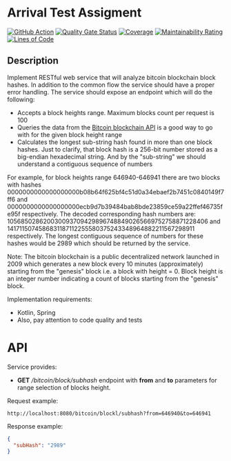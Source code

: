 # Arrival Test Assigment

[![GitHub Action](https://github.com/goodforgod/bitcoin-analyzer/workflows/Java%20CI/badge.svg)](https://github.com/GoodforGod/bitcoin-analyzer/actions?query=workflow%3A%22Java+CI%22)
[![Quality Gate Status](https://sonarcloud.io/api/project_badges/measure?project=GoodforGod_bitcoin-analyzer&metric=alert_status)](https://sonarcloud.io/dashboard?id=GoodforGod_bitcoin-analyzer)
[![Coverage](https://sonarcloud.io/api/project_badges/measure?project=GoodforGod_bitcoin-analyzer&metric=coverage)](https://sonarcloud.io/dashboard?id=GoodforGod_bitcoin-analyzer)
[![Maintainability Rating](https://sonarcloud.io/api/project_badges/measure?project=GoodforGod_bitcoin-analyzer&metric=sqale_rating)](https://sonarcloud.io/dashboard?id=GoodforGod_bitcoin-analyzer)
[![Lines of Code](https://sonarcloud.io/api/project_badges/measure?project=GoodforGod_bitcoin-analyzer&metric=ncloc)](https://sonarcloud.io/dashboard?id=GoodforGod_bitcoin-analyzer)

## Description

Implement RESTful web service that will analyze bitcoin blockchain block hashes. In addition to the common 
flow the service should have a proper error handling.
The service should expose an endpoint which will do the following:

- Accepts a block heights range. Maximum blocks count per request is 100
- Queries the data from the [Bitcoin blockchain API](https://btc.com/api-doc#Block) is a good way to go with for the given block height range
- Calculates the longest sub-string hash found in more than one block hashes. Just to clarify, 
  that block hash is a 256-bit number stored as a big-endian hexadecimal string. And by the "sub-string" we should understand a contiguous sequence of numbers

For example, for block heights range 646940-646941 there are two blocks with hashes 0000000000000000000b08b64f625bf4c51d0a34ebaef2b7451c0840149f7ff6 
and 0000000000000000000ecb9d7b39484bab8bde23859ce59a22ffef46735fe95f respectively.
The decoded corresponding hash numbers are: 1056850286200300937094298967488490265669752758871228406 
and 1417115074586831187112255580375243348964882211567298911 respectively.
The longest contiguous sequence of numbers for these hashes would be 2989 which should be returned by the service.

Note:
The bitcoin blockchain is a public decentralized network launched in 2009 which generates a new block every 10 minutes (approximately) 
starting from the "genesis" block i.e. a block with height = 0.
Block height is an integer number indicating a count of blocks starting from the "genesis" block.

Implementation requirements:
- Kotlin, Spring
- Also, pay attention to code quality and tests

# API

Service provides:
- **GET** */bitcoin/block/subhash* endpoint with **from** and **to** parameters for range selection of blocks height.

Request example:
```text
http://localhost:8080/bitcoin/blockl/subhash?from=646940&to=646941
```

Response example:
```json
{
  "subHash": "2989"
}
```